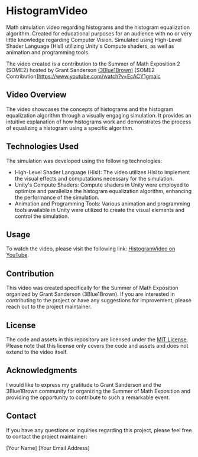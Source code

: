 # HistogramVideo

Math simulation video regarding histograms and the histogram equalization algorithm. Created for educational purposes for an audience with no or very little knowledge regarding Computer Vision.
Simulated using High-Level Shader Language (Hlsl) utilizing Unity's Compute shaders, as well as animation and programming tools.

The video created is a contribution to the Summer of Math Exposition 2 (SOME2) hosted by Grant Sanderson [(3Blue1Brown)](https://www.3blue1brown.com/)
[SOME2 Contribution]https://www.youtube.com/watch?v=EcACY1gmaic

## Video Overview

The video showcases the concepts of histograms and the histogram equalization algorithm through a visually engaging simulation. It provides an intuitive explanation of how histograms work and demonstrates the process of equalizing a histogram using a specific algorithm.

## Technologies Used

The simulation was developed using the following technologies:

- High-Level Shader Language (Hlsl): The video utilizes Hlsl to implement the visual effects and computations necessary for the simulation.
- Unity's Compute Shaders: Compute shaders in Unity were employed to optimize and parallelize the histogram equalization algorithm, enhancing the performance of the simulation.
- Animation and Programming Tools: Various animation and programming tools available in Unity were utilized to create the visual elements and control the simulation.

## Usage

To watch the video, please visit the following link: [HistogramVideo on YouTube](https://www.youtube.com/watch?v=EcACY1gmaic).

## Contribution

This video was created specifically for the Summer of Math Exposition organized by Grant Sanderson (3Blue1Brown). If you are interested in contributing to the project or have any suggestions for improvement, please reach out to the project maintainer.

## License

The code and assets in this repository are licensed under the [MIT License](LICENSE). Please note that this license only covers the code and assets and does not extend to the video itself.

## Acknowledgments

I would like to express my gratitude to Grant Sanderson and the 3Blue1Brown community for organizing the Summer of Math Exposition and providing the opportunity to contribute to such a remarkable event.

## Contact

If you have any questions or inquiries regarding this project, please feel free to contact the project maintainer:

[Your Name]
[Your Email Address]
